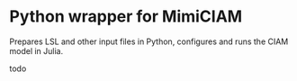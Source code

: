 # Python wrapper for MimiCIAM

Prepares LSL and other input files in Python, configures and runs the CIAM model in Julia.

todo
